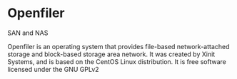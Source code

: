 # Openfiler
SAN and NAS

Openfiler is an operating system that provides file-based network-attached storage and block-based storage area network. It was created by Xinit Systems, and is based on the CentOS Linux distribution. It is free software licensed under the GNU GPLv2
